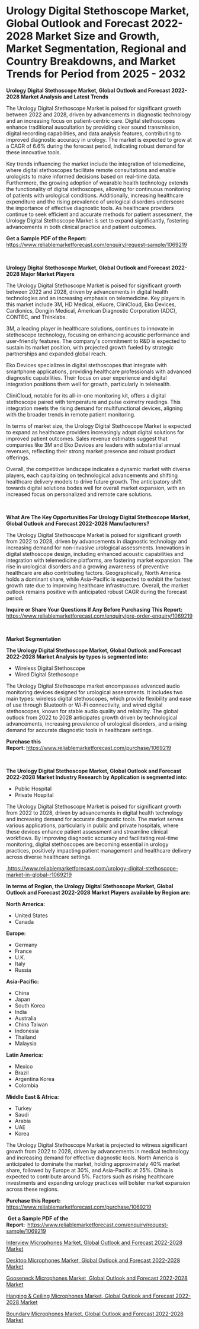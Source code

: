 <p><h1>Urology Digital Stethoscope Market, Global Outlook and Forecast 2022-2028 Market Size and Growth, Market Segmentation, Regional and Country Breakdowns, and Market Trends for Period from 2025 -  2032</h1></p><p><strong>Urology Digital Stethoscope Market, Global Outlook and Forecast 2022-2028 Market Analysis and Latest Trends</strong></p>
<p><p>The Urology Digital Stethoscope Market is poised for significant growth between 2022 and 2028, driven by advancements in diagnostic technology and an increasing focus on patient-centric care. Digital stethoscopes enhance traditional auscultation by providing clear sound transmission, digital recording capabilities, and data analysis features, contributing to improved diagnostic accuracy in urology. The market is expected to grow at a CAGR of 6.6% during the forecast period, indicating robust demand for these innovative tools.</p><p>Key trends influencing the market include the integration of telemedicine, where digital stethoscopes facilitate remote consultations and enable urologists to make informed decisions based on real-time data. Furthermore, the growing adoption of wearable health technology extends the functionality of digital stethoscopes, allowing for continuous monitoring of patients with urological conditions. Additionally, increasing healthcare expenditure and the rising prevalence of urological disorders underscore the importance of effective diagnostic tools. As healthcare providers continue to seek efficient and accurate methods for patient assessment, the Urology Digital Stethoscope Market is set to expand significantly, fostering advancements in both clinical practice and patient outcomes.</p></p>
<p><strong>Get a Sample PDF of the Report:&nbsp;</strong> <a href="https://www.reliablemarketforecast.com/enquiry/request-sample/1069219?utm_campaign=1875&utm_medium=2&utm_source=Github&utm_content=ia&utm_term=21032025&utm_id=urology-digital-stethoscope-market-global-outlook-and-forecast-2022-2028">https://www.reliablemarketforecast.com/enquiry/request-sample/1069219</a></p>
<p>&nbsp;</p>
<p><strong>Urology Digital Stethoscope Market, Global Outlook and Forecast 2022-2028 Major Market Players</strong></p>
<p><p>The Urology Digital Stethoscope Market is poised for significant growth between 2022 and 2028, driven by advancements in digital health technologies and an increasing emphasis on telemedicine. Key players in this market include 3M, HD Medical, eKuore, CliniCloud, Eko Devices, Cardionics, Dongjin Medical, American Diagnostic Corporation (ADC), CONTEC, and Thinklabs.</p><p>3M, a leading player in healthcare solutions, continues to innovate in stethoscope technology, focusing on enhancing acoustic performance and user-friendly features. The company's commitment to R&D is expected to sustain its market position, with projected growth fueled by strategic partnerships and expanded global reach.</p><p>Eko Devices specializes in digital stethoscopes that integrate with smartphone applications, providing healthcare professionals with advanced diagnostic capabilities. Their focus on user experience and digital integration positions them well for growth, particularly in telehealth.</p><p>CliniCloud, notable for its all-in-one monitoring kit, offers a digital stethoscope paired with temperature and pulse oximetry readings. This integration meets the rising demand for multifunctional devices, aligning with the broader trends in remote patient monitoring.</p><p>In terms of market size, the Urology Digital Stethoscope Market is expected to expand as healthcare providers increasingly adopt digital solutions for improved patient outcomes. Sales revenue estimates suggest that companies like 3M and Eko Devices are leaders with substantial annual revenues, reflecting their strong market presence and robust product offerings.</p><p>Overall, the competitive landscape indicates a dynamic market with diverse players, each capitalizing on technological advancements and shifting healthcare delivery models to drive future growth. The anticipatory shift towards digital solutions bodes well for overall market expansion, with an increased focus on personalized and remote care solutions.</p></p>
<p>&nbsp;</p>
<p><strong>What Are The Key Opportunities For Urology Digital Stethoscope Market, Global Outlook and Forecast 2022-2028 Manufacturers?</strong></p>
<p><p>The Urology Digital Stethoscope Market is poised for significant growth from 2022 to 2028, driven by advancements in diagnostic technology and increasing demand for non-invasive urological assessments. Innovations in digital stethoscope design, including enhanced acoustic capabilities and integration with telemedicine platforms, are fostering market expansion. The rise in urological disorders and a growing awareness of preventive healthcare are also contributing factors. Geographically, North America holds a dominant share, while Asia-Pacific is expected to exhibit the fastest growth rate due to improving healthcare infrastructure. Overall, the market outlook remains positive with anticipated robust CAGR during the forecast period.</p></p>
<p><strong>Inquire or Share Your Questions If Any Before Purchasing This Report:</strong> <a href="https://www.reliablemarketforecast.com/enquiry/pre-order-enquiry/1069219?utm_campaign=1875&utm_medium=2&utm_source=Github&utm_content=ia&utm_term=21032025&utm_id=urology-digital-stethoscope-market-global-outlook-and-forecast-2022-2028">https://www.reliablemarketforecast.com/enquiry/pre-order-enquiry/1069219</a></p>
<p>&nbsp;</p>
<p><strong>Market Segmentation</strong></p>
<p><strong>The Urology Digital Stethoscope Market, Global Outlook and Forecast 2022-2028 Market Analysis by types is segmented into:</strong></p>
<p><ul><li>Wireless Digital Stethoscope</li><li>Wired Digital Stethoscope</li></ul></p>
<p><p>The Urology Digital Stethoscope market encompasses advanced audio monitoring devices designed for urological assessments. It includes two main types: wireless digital stethoscopes, which provide flexibility and ease of use through Bluetooth or Wi-Fi connectivity, and wired digital stethoscopes, known for stable audio quality and reliability. The global outlook from 2022 to 2028 anticipates growth driven by technological advancements, increasing prevalence of urological disorders, and a rising demand for accurate diagnostic tools in healthcare settings.</p></p>
<p><strong>Purchase this Report:&nbsp;</strong><a href="https://www.reliablemarketforecast.com/purchase/1069219?utm_campaign=1875&utm_medium=2&utm_source=Github&utm_content=ia&utm_term=21032025&utm_id=urology-digital-stethoscope-market-global-outlook-and-forecast-2022-2028">https://www.reliablemarketforecast.com/purchase/1069219</a></p>
<p>&nbsp;</p>
<p><strong>The Urology Digital Stethoscope Market, Global Outlook and Forecast 2022-2028 Market Industry Research by Application is segmented into:</strong></p>
<p><ul><li>Public Hospital</li><li>Private Hospital</li></ul></p>
<p><p>The Urology Digital Stethoscope Market is poised for significant growth from 2022 to 2028, driven by advancements in digital health technology and increasing demand for accurate diagnostic tools. The market serves various applications, particularly in public and private hospitals, where these devices enhance patient assessment and streamline clinical workflows. By improving diagnostic accuracy and facilitating real-time monitoring, digital stethoscopes are becoming essential in urology practices, positively impacting patient management and healthcare delivery across diverse healthcare settings.</p></p>
<p><a href="https://www.reliablemarketforecast.com/urology-digital-stethoscope-market-in-global-r1069219?utm_campaign=1875&utm_medium=2&utm_source=Github&utm_content=ia&utm_term=21032025&utm_id=urology-digital-stethoscope-market-global-outlook-and-forecast-2022-2028">&nbsp;https://www.reliablemarketforecast.com/urology-digital-stethoscope-market-in-global-r1069219</a></p>
<p><strong>In terms of Region, the Urology Digital Stethoscope Market, Global Outlook and Forecast 2022-2028 Market Players available by Region are:</strong></p>
<p>
    <p> <strong> North America: </strong>
        <ul>
            <li>United States</li>
            <li>Canada</li>
        </ul>
        </p> 
    <p> <strong> Europe: </strong>
        <ul>
            <li>Germany</li>
            <li>France</li>
            <li>U.K.</li>
            <li>Italy</li>
            <li>Russia</li>
        </ul>
        </p> 
    <p> <strong> Asia-Pacific: </strong>
        <ul>
            <li>China</li>
            <li>Japan</li>
            <li>South Korea</li>
            <li>India</li>
            <li>Australia</li>
            <li>China Taiwan</li>
            <li>Indonesia</li>
            <li>Thailand</li>
            <li>Malaysia</li>
        </ul>
        </p> 
    <p> <strong> Latin America: </strong>
        <ul>
            <li>Mexico</li>
            <li>Brazil</li>
            <li>Argentina Korea</li>
            <li>Colombia</li>
        </ul>
        </p> 
    <p> <strong> Middle East & Africa: </strong>
        <ul>
            <li>Turkey</li>
            <li>Saudi</li>
            <li>Arabia</li>
            <li>UAE</li>
            <li>Korea</li>
        </ul>
    </p>
    </p>
<p><p>The Urology Digital Stethoscope Market is projected to witness significant growth from 2022 to 2028, driven by advancements in medical technology and increasing demand for effective diagnostic tools. North America is anticipated to dominate the market, holding approximately 40% market share, followed by Europe at 30%, and Asia-Pacific at 25%. China is expected to contribute around 5%. Factors such as rising healthcare investments and expanding urology practices will bolster market expansion across these regions.</p></p>
<p><strong>Purchase this Report: </strong><a href="https://www.reliablemarketforecast.com/purchase/1069219?utm_campaign=1875&utm_medium=2&utm_source=Github&utm_content=ia&utm_term=21032025&utm_id=urology-digital-stethoscope-market-global-outlook-and-forecast-2022-2028">https://www.reliablemarketforecast.com/purchase/1069219</a></p>
<p>&nbsp;<strong>Get a Sample PDF of the Report:&nbsp;&nbsp;</strong><a href="https://www.reliablemarketforecast.com/enquiry/request-sample/1069219?utm_campaign=1875&utm_medium=2&utm_source=Github&utm_content=ia&utm_term=21032025&utm_id=urology-digital-stethoscope-market-global-outlook-and-forecast-2022-2028">https://www.reliablemarketforecast.com/enquiry/request-sample/1069219</a></p>
<p><strong></strong></p>
<p><p><a href="https://github.com/perbetpereir/Market-Research-Report-List-1/blob/main/interview-microphones-market-global-outlook-and-forecast-2022-2028-market.md?utm_campaign=1875&utm_medium=2&utm_source=Github&utm_content=ia&utm_term=21032025&utm_id=urology-digital-stethoscope-market-global-outlook-and-forecast-2022-2028">Interview Microphones Market, Global Outlook and Forecast 2022-2028 Market</a></p><p><a href="https://github.com/kevoncesya4j/Market-Research-Report-List-1/blob/main/desktop-microphones-market-global-outlook-and-forecast-2022-2028-market.md?utm_campaign=1875&utm_medium=2&utm_source=Github&utm_content=ia&utm_term=21032025&utm_id=urology-digital-stethoscope-market-global-outlook-and-forecast-2022-2028">Desktop Microphones Market, Global Outlook and Forecast 2022-2028 Market</a></p><p><a href="https://github.com/sitarzerpa3d/Market-Research-Report-List-1/blob/main/gooseneck-microphones-market-global-outlook-and-forecast-2022-2028-market.md?utm_campaign=1875&utm_medium=2&utm_source=Github&utm_content=ia&utm_term=21032025&utm_id=urology-digital-stethoscope-market-global-outlook-and-forecast-2022-2028">Gooseneck Microphones Market, Global Outlook and Forecast 2022-2028 Market</a></p><p><a href="https://github.com/ziringebrur1/Market-Research-Report-List-1/blob/main/hanging-ceiling-microphones-market-global-outlook-and-forecast-2022-2028-market.md?utm_campaign=1875&utm_medium=2&utm_source=Github&utm_content=ia&utm_term=21032025&utm_id=urology-digital-stethoscope-market-global-outlook-and-forecast-2022-2028">Hanging & Ceiling Microphones Market, Global Outlook and Forecast 2022-2028 Market</a></p><p><a href="https://github.com/pelegeazlie5/Market-Research-Report-List-1/blob/main/boundary-microphones-market-global-outlook-and-forecast-2022-2028-market.md?utm_campaign=1875&utm_medium=2&utm_source=Github&utm_content=ia&utm_term=21032025&utm_id=urology-digital-stethoscope-market-global-outlook-and-forecast-2022-2028">Boundary Microphones Market, Global Outlook and Forecast 2022-2028 Market</a></p></p>